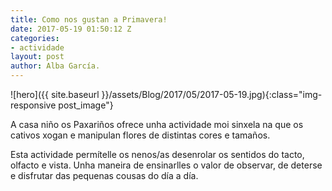 ```yaml
---
title: Como nos gustan a Primavera!
date: 2017-05-19 01:50:12 Z
categories:
- actividade
layout: post
author: Alba García.
---
```


![hero]({{ site.baseurl }}/assets/Blog/2017/05/2017-05-19.jpg){:class="img-responsive post_image"}
<br>


A casa niño os Paxariños ofrece unha actividade moi sinxela na que os cativos xogan e manipulan flores de distintas cores e tamaños.

Esta actividade permítelle os nenos/as desenrolar os sentidos do tacto, olfacto e vista. Unha maneira de ensinarlles o valor de observar, de deterse e disfrutar das pequenas cousas do día a día. 
